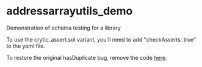 # addressarrayutils_demo
Demonstration of echidna testing for a library

To use the crytic_assert.sol variant, you'll need to add "checkAsserts: true" to the yaml file.

To restore the original hasDuplicate bug, remove the code [here](https://github.com/crytic/addressarrayutils_demo/blob/628cb382cfc895961e23ea446a97aa5820eb7ff8/contracts/AddressArrayUtils.sol#L300-L302).
